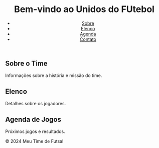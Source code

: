 <!DOCTYPE html>
<html lang="pt-BR">
<head>
    <meta charset="UTF-8">
    <meta name="viewport" content="width=device-width, initial-scale=1.0">
    <title>Meu Time de Futsal</title>
    <link rel="stylesheet" href="style.css">
</head>
<body>
    <header>
        <h1>Bem-vindo ao Unidos do FUtebol</h1>
        <nav>
            <ul>
                <li><a href="#sobre">Sobre</a></li>
                <li><a href="#elenco">Elenco</a></li>
                <li><a href="#agenda">Agenda</a></li>
                <li><a href="#contato">Contato</a></li>
            </ul>
        </nav>
    </header>
    <main>
        <section id="sobre">
            <h2>Sobre o Time</h2>
            <p>Informações sobre a história e missão do time.</p>
        </section>
        <section id="elenco">
            <h2>Elenco</h2>
            <p>Detalhes sobre os jogadores.</p>
        </section>
        <section id="agenda">
            <h2>Agenda de Jogos</h2>
            <p>Próximos jogos e resultados.</p>
        </section>
    </main>
    <footer>
        <p>&copy; 2024 Meu Time de Futsal</p>
    </footer>
    <script src="script.js"></script>
</body>
</html>
